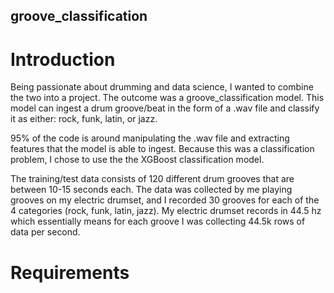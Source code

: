 ## groove_classification

# Introduction
Being passionate about drumming and data science, I wanted to combine the two into a project. The outcome was a groove_classification model. This model can ingest a drum groove/beat in the form of a .wav file and classify it as either: rock, funk, latin, or jazz.

95% of the code is around manipulating the .wav file and extracting features that the model is able to ingest. Because this was a classification problem, I chose to use the the XGBoost classification model.

The training/test data consists of 120 different drum grooves that are between 10-15 seconds each. The data was collected by me playing grooves on my electric drumset, and I recorded 30 grooves for each of the 4 categories (rock, funk, latin, jazz). My electric drumset records in 44.5 hz which essentially means for each groove I was collecting 44.5k rows of data per second.

# Requirements
